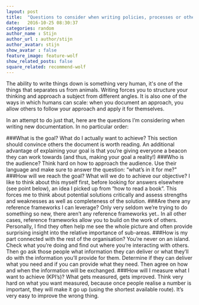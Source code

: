 ```yaml
---
layout: post
title:  "Questions to consider when writing policies, processes or other documents"
date:   2016-10-25 08:30:37
categories: random 
author_name : Stijn
author_url : author/stijn
author_avatar: stijn 
show_avatar : false
feature_image: feature-wolf
show_related_posts: false
square_related: recommend-wolf
---
```


The ability to write things down is something very human, it's one of the things that separates us from animals.
Writing forces you to structure your thinking and approach a subject from different angles.
It is also one of the ways in which humans can scale: when you document an approach, you allow others to follow your approach and apply it for themselves.

In an attempt to do just that, here are the questions I’m considering when writing new documentation. In no particular order:

###What is the goal?
     What do I actually want to achieve? This section should convince others the document is worth reading.
     An additional advantage of explaining your goal is that you’re giving everyone a beacon they can work towards (and thus, making your goal a reality!)
###Who is the audience?
     Think hard on how to approach the audience. Use their language and make sure to answer the question: “what’s in it for me?"
###How will we reach the goal?
     What will we do to achieve our objective?
     I like to think about this myself first, before looking for answers elsewhere (see point below), an idea I picked up from “how to read a book”.
     This forces me to think about potential solutions critically and assess strengths and weaknesses as well as completeness of the solution.
###Are there any reference frameworks I can leverage?
     Only very seldom we’re trying to do something so new, there aren’t any reference frameworks yet..
     In all other cases, reference frameworks allow you to build on the work of others. Personally, I find they often help me see the whole picture and often provide surprising insight into the relative importance of sub-areas.
###How is my part connected with the rest of the organisation?
     You’re never on an island. Check what you’re doing and find out where you’re interacting with others. Then go ask those people what information they can deliver or what they’ll do with the information you’ll provide for them. Determine if they can deliver what you need and if you can provide what they need. Then agree on how and when the information will be exchanged.
###How will I measure what I want to achieve (KPI’s)?
     What gets measured, gets improved. Think very hard on what you want measured, because once people realise a number is important, they will make it go up (using the shortest available route). It’s very easy to improve the wrong thing.

